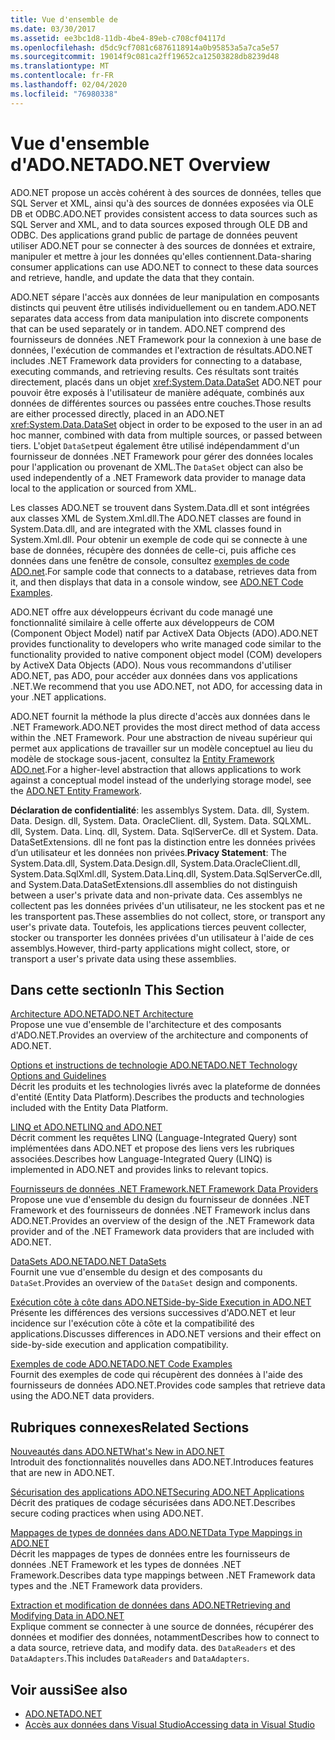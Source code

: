 ```yaml
---
title: Vue d'ensemble de
ms.date: 03/30/2017
ms.assetid: ee3bc1d8-11db-4be4-89eb-c708cf04117d
ms.openlocfilehash: d5dc9cf7081c6876118914a0b95853a5a7ca5e57
ms.sourcegitcommit: 19014f9c081ca2ff19652ca12503828db8239d48
ms.translationtype: MT
ms.contentlocale: fr-FR
ms.lasthandoff: 02/04/2020
ms.locfileid: "76980338"
---
```

# <a name="adonet-overview"></a><span data-ttu-id="de02f-102">Vue d'ensemble d'ADO.NET</span><span class="sxs-lookup"><span data-stu-id="de02f-102">ADO.NET Overview</span></span>
<span data-ttu-id="de02f-103">ADO.NET propose un accès cohérent à des sources de données, telles que SQL Server et XML, ainsi qu'à des sources de données exposées via OLE DB et ODBC.</span><span class="sxs-lookup"><span data-stu-id="de02f-103">ADO.NET provides consistent access to data sources such as SQL Server and XML, and to data sources exposed through OLE DB and ODBC.</span></span> <span data-ttu-id="de02f-104">Des applications grand public de partage de données peuvent utiliser ADO.NET pour se connecter à des sources de données et extraire, manipuler et mettre à jour les données qu'elles contiennent.</span><span class="sxs-lookup"><span data-stu-id="de02f-104">Data-sharing consumer applications can use ADO.NET to connect to these data sources and retrieve, handle, and update the data that they contain.</span></span>  
  
 <span data-ttu-id="de02f-105">ADO.NET sépare l'accès aux données de leur manipulation en composants distincts qui peuvent être utilisés individuellement ou en tandem.</span><span class="sxs-lookup"><span data-stu-id="de02f-105">ADO.NET separates data access from data manipulation into discrete components that can be used separately or in tandem.</span></span> <span data-ttu-id="de02f-106">ADO.NET comprend des fournisseurs de données .NET Framework pour la connexion à une base de données, l'exécution de commandes et l'extraction de résultats.</span><span class="sxs-lookup"><span data-stu-id="de02f-106">ADO.NET includes .NET Framework data providers for connecting to a database, executing commands, and retrieving results.</span></span> <span data-ttu-id="de02f-107">Ces résultats sont traités directement, placés dans un objet <xref:System.Data.DataSet> ADO.NET pour pouvoir être exposés à l'utilisateur de manière adéquate, combinés aux données de différentes sources ou passées entre couches.</span><span class="sxs-lookup"><span data-stu-id="de02f-107">Those results are either processed directly, placed in an ADO.NET <xref:System.Data.DataSet> object in order to be exposed to the user in an ad hoc manner, combined with data from multiple sources, or passed between tiers.</span></span> <span data-ttu-id="de02f-108">L'objet `DataSet`peut également être utilisé indépendamment d'un fournisseur de données .NET Framework pour gérer des données locales pour l'application ou provenant de XML.</span><span class="sxs-lookup"><span data-stu-id="de02f-108">The `DataSet` object can also be used independently of a .NET Framework data provider to manage data local to the application or sourced from XML.</span></span>  
  
 <span data-ttu-id="de02f-109">Les classes ADO.NET se trouvent dans System.Data.dll et sont intégrées aux classes XML de System.Xml.dll.</span><span class="sxs-lookup"><span data-stu-id="de02f-109">The ADO.NET classes are found in System.Data.dll, and are integrated with the XML classes found in System.Xml.dll.</span></span> <span data-ttu-id="de02f-110">Pour obtenir un exemple de code qui se connecte à une base de données, récupère des données de celle-ci, puis affiche ces données dans une fenêtre de console, consultez [exemples de code ADO.net](ado-net-code-examples.md).</span><span class="sxs-lookup"><span data-stu-id="de02f-110">For sample code that connects to a database, retrieves data from it, and then displays that data in a console window, see [ADO.NET Code Examples](ado-net-code-examples.md).</span></span>  
  
 <span data-ttu-id="de02f-111">ADO.NET offre aux développeurs écrivant du code managé une fonctionnalité similaire à celle offerte aux développeurs de COM (Component Object Model) natif par ActiveX Data Objects (ADO).</span><span class="sxs-lookup"><span data-stu-id="de02f-111">ADO.NET provides functionality to developers who write managed code similar to the functionality provided to native component object model (COM) developers by ActiveX Data Objects (ADO).</span></span> <span data-ttu-id="de02f-112">Nous vous recommandons d'utiliser ADO.NET, pas ADO, pour accéder aux données dans vos applications .NET.</span><span class="sxs-lookup"><span data-stu-id="de02f-112">We recommend that you use ADO.NET, not ADO, for accessing data in your .NET applications.</span></span>  
  
 <span data-ttu-id="de02f-113">ADO.NET fournit la méthode la plus directe d'accès aux données dans le .NET Framework.</span><span class="sxs-lookup"><span data-stu-id="de02f-113">ADO.NET provides the most direct method of data access within the .NET Framework.</span></span> <span data-ttu-id="de02f-114">Pour une abstraction de niveau supérieur qui permet aux applications de travailler sur un modèle conceptuel au lieu du modèle de stockage sous-jacent, consultez la [Entity Framework ADO.net](./ef/index.md).</span><span class="sxs-lookup"><span data-stu-id="de02f-114">For a higher-level abstraction that allows applications to work against a conceptual model instead of the underlying storage model, see the [ADO.NET Entity Framework](./ef/index.md).</span></span>  
  
 <span data-ttu-id="de02f-115">**Déclaration de confidentialité**: les assemblys System. Data. dll, System. Data. Design. dll, System. Data. OracleClient. dll, System. Data. SQLXML. dll, System. Data. Linq. dll, System. Data. SqlServerCe. dll et System. Data. DataSetExtensions. dll ne font pas la distinction entre les données privées d’un utilisateur et les données non privées.</span><span class="sxs-lookup"><span data-stu-id="de02f-115">**Privacy Statement**: The System.Data.dll, System.Data.Design.dll, System.Data.OracleClient.dll, System.Data.SqlXml.dll, System.Data.Linq.dll, System.Data.SqlServerCe.dll, and System.Data.DataSetExtensions.dll assemblies do not distinguish between a user's private data and non-private data.</span></span>  <span data-ttu-id="de02f-116">Ces assemblys ne collectent pas les données privées d'un utilisateur, ne les stockent pas et ne les transportent pas.</span><span class="sxs-lookup"><span data-stu-id="de02f-116">These assemblies do not collect, store, or transport any user's private data.</span></span> <span data-ttu-id="de02f-117">Toutefois, les applications tierces peuvent collecter, stocker ou transporter les données privées d'un utilisateur à l'aide de ces assemblys.</span><span class="sxs-lookup"><span data-stu-id="de02f-117">However, third-party applications might collect, store, or transport a user's private data using these assemblies.</span></span>  
  
## <a name="in-this-section"></a><span data-ttu-id="de02f-118">Dans cette section</span><span class="sxs-lookup"><span data-stu-id="de02f-118">In This Section</span></span>  
 [<span data-ttu-id="de02f-119">Architecture ADO.NET</span><span class="sxs-lookup"><span data-stu-id="de02f-119">ADO.NET Architecture</span></span>](ado-net-architecture.md)  
 <span data-ttu-id="de02f-120">Propose une vue d'ensemble de l'architecture et des composants d'ADO.NET.</span><span class="sxs-lookup"><span data-stu-id="de02f-120">Provides an overview of the architecture and components of ADO.NET.</span></span>  
  
 [<span data-ttu-id="de02f-121">Options et instructions de technologie ADO.NET</span><span class="sxs-lookup"><span data-stu-id="de02f-121">ADO.NET Technology Options and Guidelines</span></span>](ado-net-technology-options-and-guidelines.md)  
 <span data-ttu-id="de02f-122">Décrit les produits et les technologies livrés avec la plateforme de données d'entité (Entity Data Platform).</span><span class="sxs-lookup"><span data-stu-id="de02f-122">Describes the products and technologies included with the Entity Data Platform.</span></span>  
  
 [<span data-ttu-id="de02f-123">LINQ et ADO.NET</span><span class="sxs-lookup"><span data-stu-id="de02f-123">LINQ and ADO.NET</span></span>](linq-and-ado-net.md)  
 <span data-ttu-id="de02f-124">Décrit comment les requêtes LINQ (Language-Integrated Query) sont implémentées dans ADO.NET et propose des liens vers les rubriques associées.</span><span class="sxs-lookup"><span data-stu-id="de02f-124">Describes how Language-Integrated Query (LINQ) is implemented in ADO.NET and provides links to relevant topics.</span></span>  
  
 [<span data-ttu-id="de02f-125">Fournisseurs de données .NET Framework</span><span class="sxs-lookup"><span data-stu-id="de02f-125">.NET Framework Data Providers</span></span>](data-providers.md)  
 <span data-ttu-id="de02f-126">Propose une vue d'ensemble du design du fournisseur de données .NET Framework et des fournisseurs de données .NET Framework inclus dans ADO.NET.</span><span class="sxs-lookup"><span data-stu-id="de02f-126">Provides an overview of the design of the .NET Framework data provider and of the .NET Framework data providers that are included with ADO.NET.</span></span>  
  
 [<span data-ttu-id="de02f-127">DataSets ADO.NET</span><span class="sxs-lookup"><span data-stu-id="de02f-127">ADO.NET DataSets</span></span>](ado-net-datasets.md)  
 <span data-ttu-id="de02f-128">Fournit une vue d'ensemble du design et des composants du `DataSet`.</span><span class="sxs-lookup"><span data-stu-id="de02f-128">Provides an overview of the `DataSet` design and components.</span></span>  
  
 [<span data-ttu-id="de02f-129">Exécution côte à côte dans ADO.NET</span><span class="sxs-lookup"><span data-stu-id="de02f-129">Side-by-Side Execution in ADO.NET</span></span>](side-by-side-execution.md)  
 <span data-ttu-id="de02f-130">Présente les différences des versions successives d'ADO.NET et leur incidence sur l'exécution côte à côte et la compatibilité des applications.</span><span class="sxs-lookup"><span data-stu-id="de02f-130">Discusses differences in ADO.NET versions and their effect on side-by-side execution and application compatibility.</span></span>  
  
 [<span data-ttu-id="de02f-131">Exemples de code ADO.NET</span><span class="sxs-lookup"><span data-stu-id="de02f-131">ADO.NET Code Examples</span></span>](ado-net-code-examples.md)  
 <span data-ttu-id="de02f-132">Fournit des exemples de code qui récupèrent des données à l'aide des fournisseurs de données ADO.NET.</span><span class="sxs-lookup"><span data-stu-id="de02f-132">Provides code samples that retrieve data using the ADO.NET data providers.</span></span>  
  
## <a name="related-sections"></a><span data-ttu-id="de02f-133">Rubriques connexes</span><span class="sxs-lookup"><span data-stu-id="de02f-133">Related Sections</span></span>  
 [<span data-ttu-id="de02f-134">Nouveautés dans ADO.NET</span><span class="sxs-lookup"><span data-stu-id="de02f-134">What's New in ADO.NET</span></span>](whats-new.md)  
 <span data-ttu-id="de02f-135">Introduit des fonctionnalités nouvelles dans ADO.NET.</span><span class="sxs-lookup"><span data-stu-id="de02f-135">Introduces features that are new in ADO.NET.</span></span>  
  
 [<span data-ttu-id="de02f-136">Sécurisation des applications ADO.NET</span><span class="sxs-lookup"><span data-stu-id="de02f-136">Securing ADO.NET Applications</span></span>](securing-ado-net-applications.md)  
 <span data-ttu-id="de02f-137">Décrit des pratiques de codage sécurisées dans ADO.NET.</span><span class="sxs-lookup"><span data-stu-id="de02f-137">Describes secure coding practices when using ADO.NET.</span></span>  
  
 [<span data-ttu-id="de02f-138">Mappages de types de données dans ADO.NET</span><span class="sxs-lookup"><span data-stu-id="de02f-138">Data Type Mappings in ADO.NET</span></span>](data-type-mappings-in-ado-net.md)  
 <span data-ttu-id="de02f-139">Décrit les mappages de types de données entre les fournisseurs de données .NET Framework et les types de données .NET Framework.</span><span class="sxs-lookup"><span data-stu-id="de02f-139">Describes data type mappings between .NET Framework data types and the .NET Framework data providers.</span></span>  
  
 [<span data-ttu-id="de02f-140">Extraction et modification de données dans ADO.NET</span><span class="sxs-lookup"><span data-stu-id="de02f-140">Retrieving and Modifying Data in ADO.NET</span></span>](retrieving-and-modifying-data.md)  
 <span data-ttu-id="de02f-141">Explique comment se connecter à une source de données, récupérer des données et modifier des données, notamment</span><span class="sxs-lookup"><span data-stu-id="de02f-141">Describes how to connect to a data source, retrieve data, and modify data.</span></span> <span data-ttu-id="de02f-142">des `DataReaders` et des `DataAdapters`.</span><span class="sxs-lookup"><span data-stu-id="de02f-142">This includes `DataReaders` and `DataAdapters`.</span></span>  
  
## <a name="see-also"></a><span data-ttu-id="de02f-143">Voir aussi</span><span class="sxs-lookup"><span data-stu-id="de02f-143">See also</span></span>

- [<span data-ttu-id="de02f-144">ADO.NET</span><span class="sxs-lookup"><span data-stu-id="de02f-144">ADO.NET</span></span>](index.md)
- [<span data-ttu-id="de02f-145">Accès aux données dans Visual Studio</span><span class="sxs-lookup"><span data-stu-id="de02f-145">Accessing data in Visual Studio</span></span>](/visualstudio/data-tools/accessing-data-in-visual-studio)
